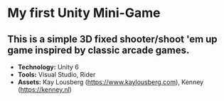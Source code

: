 # My first Unity Mini-Game

## This is a simple 3D fixed shooter/shoot 'em up game inspired by classic arcade games.

- **Technology:** Unity 6
- **Tools:** Visual Studio, Rider
- **Assets:** Kay Lousberg (https://www.kaylousberg.com), Kenney (https://kenney.nl)

  
